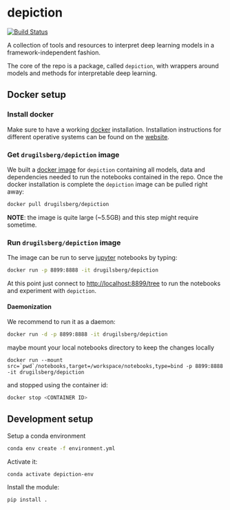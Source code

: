 # depiction

[![Build Status](https://travis-ci.org/IBM/dl-interpretability-compbio.svg?branch=master)](https://travis-ci.org/IBM/dl-interpretability-compbio)

A collection of tools and resources to interpret deep learning models in a framework-independent fashion.

The core of the repo is a package, called `depiction`, with wrappers around models and methods for interpretable deep learning.

## Docker setup

### Install docker

Make sure to have a working [docker](https://www.docker.com/) installation.
Installation instructions for different operative systems can be found on the [website](https://docs.docker.com/install/).

### Get `drugilsberg/depiction` image

We built a [docker image](https://cloud.docker.com/repository/docker/drugilsberg/depiction) for `depiction` containing all models, data and dependencies needed to run the notebooks contained in the repo.
Once the docker installation is complete the `depiction` image can be pulled right away:

```sh
docker pull drugilsberg/depiction
```

**NOTE**: the image is quite large (~5.5GB) and this step might require sometime.

### Run `drugilsberg/depiction` image

The image can be run to serve [jupyter](https://jupyter.org/) notebooks by typing:

```sh
docker run -p 8899:8888 -it drugilsberg/depiction
```

At this point just connect to [http://localhost:8899/tree](http://localhost:8899/tree) to run the notebooks and experiment with `depiction`.

#### Daemonization

We recommend to run it as a daemon:

```sh
docker run -d -p 8899:8888 -it drugilsberg/depiction
```

maybe mount your local notebooks directory to keep the changes locally

```
docker run --mount src=`pwd`/notebooks,target=/workspace/notebooks,type=bind -p 8899:8888 -it drugilsberg/depiction
```

and stopped using the container id:

```sh
docker stop <CONTAINER ID>
```

## Development setup

Setup a conda environment

```sh
conda env create -f environment.yml
```

Activate it:

```sh
conda activate depiction-env
```

Install the module:

```sh
pip install .
```
